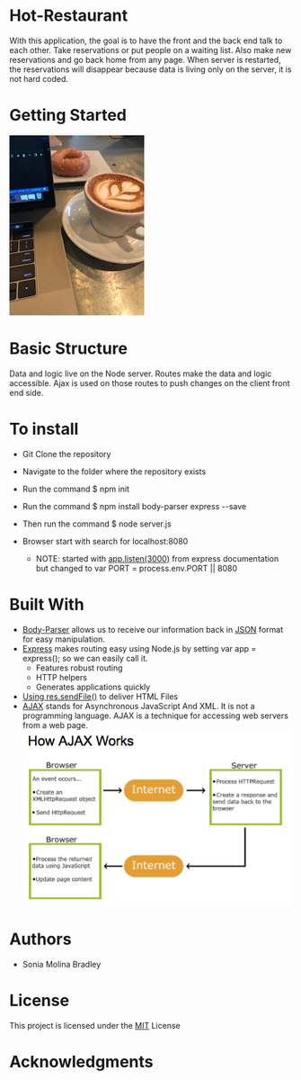# Hot-Restaurant
With this application, the goal is to have the front and the back end talk to each other. 
Take  reservations or put people on a waiting list.  Also make new reservations and go back home from any page.  When server is restarted, the reservations will disappear because data is living only on the server, it is not hard coded.  

# Getting Started
![](coffe.jpg)


# Basic Structure
Data and logic live on the Node server.  Routes make the data and logic accessible.  Ajax is used on those routes to push changes on the client front end side.

# To install
* Git Clone the repository
* Navigate to the folder where the repository exists
* Run the command $ npm init
* Run the command $ npm install body-parser express --save
* Then run the command $ node server.js

* Browser start with search for localhost:8080 
    * NOTE: started with [app.listen(3000)](https://expressjs.com/en/starter/hello-world.html) from express documentation but changed to var PORT = process.env.PORT || 8080


# Built With
* [Body-Parser](https://www.npmjs.com/package/body-parser) allows us to receive our information back in [JSON](https://en.wikipedia.org/wiki/JSON#Example) format for easy manipulation.
* [Express](https://www.npmjs.com/package/express) makes routing easy using Node.js by setting var app = express(); so we can easily call it.
    * Features robust routing
    * HTTP helpers
    * Generates applications quickly
* [Using res.sendFile()](https://scotch.io/tutorials/use-expressjs-to-deliver-html-files) to deliver HTML Files
* [AJAX](https://www.w3schools.com/xml/ajax_intro.asp) stands for Asynchronous JavaScript And XML.  It is not a programming language. AJAX is a technique for accessing web servers from a web page.
![](AJAX.png)

# Authors

* Sonia Molina Bradley

# License
This project is licensed under the [MIT](https://github.com/expressjs/body-parser/blob/master/LICENSE) License 

# Acknowledgments




